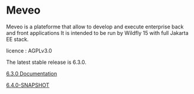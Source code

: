 Meveo
=====

Meveo is a plateforme that allow to develop and execute enterprise back and front applications
It is intended to be run by Wildfly 15 with full Jakarta EE stack.

licence : AGPLv3.0

The latest stable release is 6.3.0.

[6.3.0 Documentation](6.3)

[6.4.0-SNAPSHOT](6.4-SNAPSHOT)
